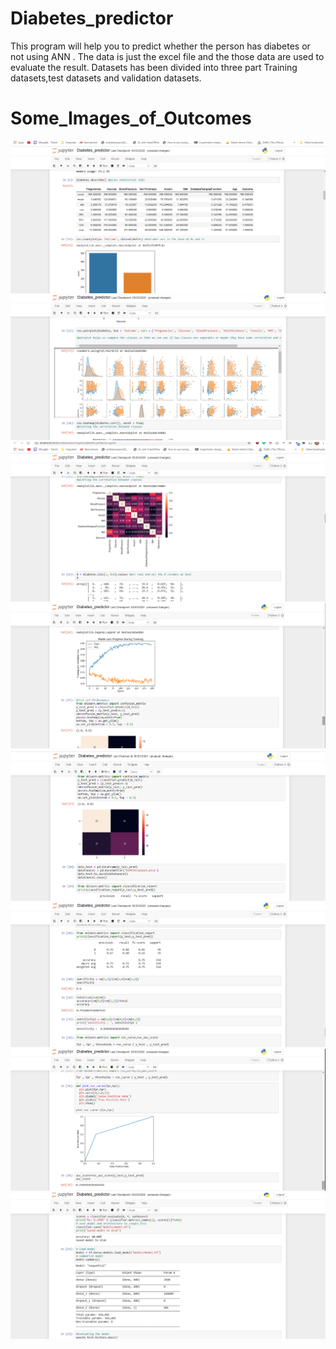 # Diabetes_predictor
This program will help you to predict whether the person has diabetes or not using ANN .
The data is just the excel file and the those data are used to evaluate the result.
Datasets has been divided into three part Training datasets,test datasets and validation datasets.

# Some_Images_of_Outcomes



![](images/Screenshot%20(139).png)
![](images/Screenshot%20(140).png)
![](images/Screenshot%20(141).png)
![](images/Screenshot%20(146).png)
![](images/Screenshot%20(147).png)
![](images/Screenshot%20(148).png)
![](images/Screenshot%20(149).png)
![](images/Screenshot%20(150).png)

